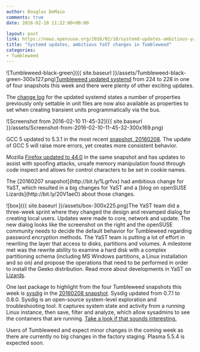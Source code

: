 ```yaml
---
author: Douglas DeMaio
comments: true
date: 2016-02-10 11:22:00+00:00

layout: post
link: https://news.opensuse.org/2016/02/10/systemd-updates-ambitious-yast-changes-in-tumbleweed/
title: "Systemd updates, ambitious YaST changes in Tumbleweed"
categories:
- Tumbleweed
---
```

![Tumbleweed-black-green]({{ site.baseurl }}/assets/Tumbleweed-black-green-300x127.png)[Tumbleweed updated systemd](http://bit.ly/1XhRlFw) from 224 to 228 in one of four snapshots this week and there were plenty of other exciting updates.

The [change log](http://bit.ly/1XhRlFw) for the updated systemd states a number of properties previously only settable in unit files are now also available as properties to set when creating transient units programmatically via the bus.

![Screenshot from 2016-02-10 11-45-32]({{ site.baseurl }}/assets/Screenshot-from-2016-02-10-11-45-32-300x169.png)

GCC 5 updated to 5.3.1 in the most recent [snapshot, 20160208](http://bit.ly/1RoIeSS). The update of GCC 5 will raise more errors, yet creates more consistent behavior.

Mozilla [Firefox updated to 44.0](https://developer.mozilla.org/en-US/Firefox/Releases/44) in the same snapshot and has updates to assist with spoofing attacks, unsafe memory manipulation found through code inspect and allows for control characters to be set in cookie names.

<!-- more -->The [20160207 snapshot](http://bit.ly/1Lgrfvx) had ambitious change for YaST, which resulted in a big changes for YaST and a [blog on openSUSE Lizards](http://bit.ly/20V1aeO) about those changes.

![box]({{ site.baseurl }}/assets/box-300x225.png)The YaST team did a three-week sprint where they changed the design and revamped dialog for creating local users. Updates were made to core, network and update. The new dialog looks like the screenshot on the right and the openSUSE community needs to decide the default behavior for Tumbleweed regarding password encryption methods. The YaST team is putting a lot of effort in rewriting the layer that access to disks, partitions and volumes. A milestone met was the rewrite ability to examine a hard disk with a complex partitioning schema (including MS Windows partitions, a Linux installation and so on) and propose the operations that need to be performed in order to install the Geeko distribution. Read more about developments in YaST on [Lizards](http://bit.ly/20V1aeO).

One last package to highlight from the four Tumbleweed snapshots this week is [sysdig](http://bit.ly/1o2aShs) in the [20160208 snapshot](http://bit.ly/1RoIeSS). Sysdig updated from 0.7.1 to 0.8.0. Sysdig is an open-source system-level exploration and troubleshooting tool. It captures system state and activity from a running Linux instance, then save, filter and analyze, which allow sysadmins to see the containers that are running. [Take a look if that sounds interesting.](http://bit.ly/1o2aShs)

Users of Tumbleweed and expect minor changes in the coming week as there are currently no big changes in the factory staging. Plasma 5.5.4 is expected soon.		
